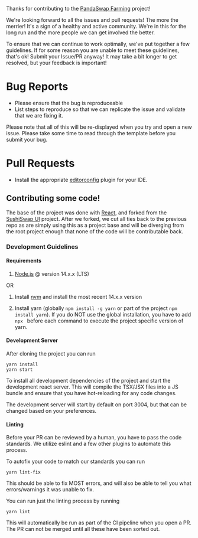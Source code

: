 Thanks for contributing to the [PandaSwap Farming](https://farms.pandaswap.xyz) project!

We're looking forward to all the issues and pull requests! The more the merrier! It's a sign of a healthy and active community. We're in this for the long run and the more people we can get involved the better.

To ensure that we can continue to work optimally, we've put together a few guidelines. If for some reason you are unable to meet these guidelines, that's ok! Submit your Issue/PR anyway! It may take a bit longer to get resolved, but your feedback is important!

# Bug Reports
- Please ensure that the bug is reproduceable
- List steps to reproduce so that we can replicate the issue and validate that we are fixing it. 

Please note that all of this will be re-displayed when you try and open a new issue. Please take some time to read through the template before you submit your bug.

# Pull Requests
- Install the appropriate [editorconfig](https://editorconfig.org/) plugin for your IDE. 
## Contributing some code!
The base of the project was done with [React](https://reactjs.org), and forked from the [SushiSwap UI](https://github.com/sushiswap/sushiswap-classic) project. After we forked, we cut all ties back to the previous repo as are simply using this as a project base and will be diverging from the root project enough that none of the code will be contributable back.

### Development Guidelines

#### Requirements
1. [Node.js](https://nodejs.org/en/) @ version 14.x.x (LTS)

OR

1. Install [nvm](https://github.com/nvm-sh/nvm) and install the most recent 14.x.x version


2. Install yarn (globally `npm install -g yarn` or part of the project `npm install yarn`). If you do NOT use the global installation, you have to add `npx ` before each command to execute the project specific version of yarn.

#### Development Server
After cloning the project you can run
```
yarn install 
yarn start
```
To install all development dependencies of the project and start the development react server. This will compile the TSX/JSX files into a JS bundle and ensure that you have hot-reloading for any code changes. 

The development server will start by default on port 3004, but that can be changed based on your preferences.

#### Linting
Before your PR can be reviewed by a human, you have to pass the code standards. We utilize eslint and a few other plugins to automate this process. 

To autofix your code to match our standards you can run
```
yarn lint-fix
```

This should be able to fix MOST errors, and will also be able to tell you what errors/warnings it was unable to fix. 

You can run just the linting process by running

```
yarn lint
```

This will automatically be run as part of the CI pipeline when you open a PR. The PR can not be merged until all these have been sorted out.